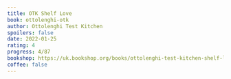 ```yaml
---
title: OTK Shelf Love
book: ottolenghi-otk
author: Ottolenghi Test Kitchen
spoilers: false
date: 2022-01-25
rating: 4
progress: 4/87
bookshop: https://uk.bookshop.org/books/ottolenghi-test-kitchen-shelf-love/9781529109481?aid=9613
coffee: false
---
```

